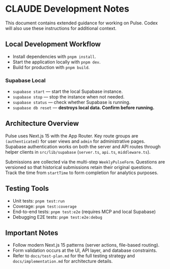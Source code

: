 # CLAUDE Development Notes

This document contains extended guidance for working on Pulse. Codex will also use these instructions for additional context.

## Local Development Workflow

- Install dependencies with `pnpm install`.
- Start the application locally with `pnpm dev`.
- Build for production with `pnpm build`.

### Supabase Local
- `supabase start` &mdash; start the local Supabase instance.
- `supabase stop` &mdash; stop the instance when not needed.
- `supabase status` &mdash; check whether Supabase is running.
- `supabase db reset` &mdash; **destroys local data. Confirm before running.**

## Architecture Overview

Pulse uses Next.js 15 with the App Router. Key route groups are `(authenticated)` for user views and `admin` for administrative pages. Supabase authentication works on both the server and API routes through helper clients in `src/lib/supabase` (`server.ts`, `api.ts`, `middleware.ts`).

Submissions are collected via the multi-step `WeeklyPulseForm`. Questions are versioned so that historical submissions retain their original questions. Track the time from `startTime` to form completion for analytics purposes.

## Testing Tools

- Unit tests: `pnpm test:run`
- Coverage: `pnpm test:coverage`
- End-to-end tests: `pnpm test:e2e` (requires MCP and local Supabase)
- Debugging E2E tests: `pnpm test:e2e:debug`

## Important Notes

- Follow modern Next.js 15 patterns (server actions, file-based routing).
- Form validation occurs at the UI, API layer, and database constraints.
- Refer to `docs/test-plan.md` for the full testing strategy and `docs/implementation.md` for architecture details.

